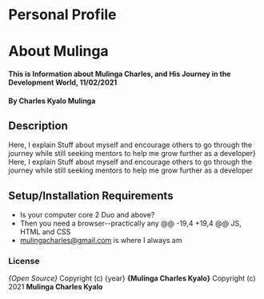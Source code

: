 # Personal Profile
# About Mulinga
#### This is Information about Mulinga Charles, and His Journey in the Development World, 11/02/2021
#### By **Charles Kyalo Mulinga**
## Description
Here, I explain Stuff about myself and encourage others to go through the journey while still 
seeking mentors to help me grow further as a developer}
Here, I explain Stuff about myself and encourage others to go through the journey while still 
seeking mentors to help me grow further as a developer
## Setup/Installation Requirements
* Is your computer core 2 Duo and above?
* Then you need a browser--practically any
@@ -19,4 +19,4 @@ JS, HTML and CSS
* mulingacharles@gmail.com is where I always am
### License
*{Open Source}*
Copyright (c) {year} **{Mulinga Charles Kyalo}**
Copyright (c) 2021 **Mulinga Charles Kyalo**
